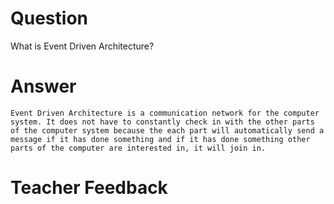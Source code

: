 # Question
What is Event Driven Architecture?

# Answer
    Event Driven Architecture is a communication network for the computer system. It does not have to constantly check in with the other parts of the computer system because the each part will automatically send a message if it has done something and if it has done something other parts of the computer are interested in, it will join in. 

# Teacher Feedback